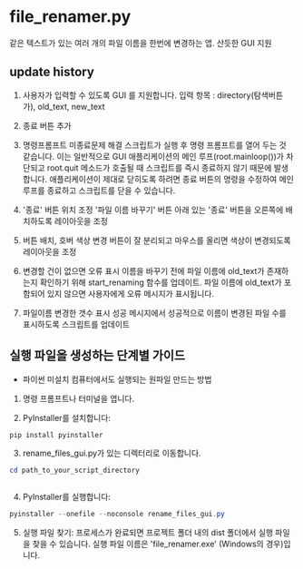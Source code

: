# file_renamer.py

같은 텍스트가 있는 여러 개의 파일 이름을 한번에 변경하는 앱. 산듯한 GUI 지원

## **update history**

1. 사용자가 입력할 수 있도록 GUI 를 지원합니다.
입력 항목 : directory(탐색버튼 가), old_text, new_text

2. 종료 버튼 추가

3. 명령프롬프트 미종료문제 해결
스크립트가 실행 후 명령 프롬프트를 열어 두는 것 같습니다.
이는 일반적으로 GUI 애플리케이션의 메인 루프(root.mainloop())가 차단되고 root.quit 메소드가 호출될 때 스크립트를 즉시 종료하지 않기 때문에 발생합니다.
애플리케이션이 제대로 닫히도록 하려면 종료 버튼의 명령을 수정하여 메인 루프를 종료하고 스크립트를 닫을 수 있습니다.

4. '종료' 버튼 위치 조정
'파일 이름 바꾸기' 버튼 아래 있는 '종료' 버튼을 오른쪽에 배치하도록 레이아웃을 조정

5. 버튼 배치, 호버 색상 변경
버튼이 잘 분리되고 마우스를 올리면 색상이 변경되도록 레이아웃을 조정

6. 변경할 건이 없으면 오류 표시
이름을 바꾸기 전에 파일 이름에 old_text가 존재하는지 확인하기 위해 start_renaming 함수를 업데이트.
파일 이름에 old_text가 포함되어 있지 않으면 사용자에게 오류 메시지가 표시됩니다.

7. 파일이름 변경한 갯수 표시
성공 메시지에서 성공적으로 이름이 변경된 파일 수를 표시하도록 스크립트를 업데이트

## 실행 파일을 생성하는 단계별 가이드

- 파이썬 미설치 컴퓨터에서도 실행되는 원파일 만드는 방법

1. 명령 프롬프트나 터미널을 엽니다.

2. PyInstaller를 설치합니다:
 ```PowerShell
 pip install pyinstaller
 ```

3. rename_files_gui.py가 있는 디렉터리로 이동합니다.
```PowerShell
cd path_to_your_script_directory
```

 ``` cd path_to_your_script_directory
 ```
 
4. PyInstaller를 실행합니다:
 ```PowerShell
 pyinstaller --onefile --noconsole rename_files_gui.py
 ```

5. 실행 파일 찾기:
 프로세스가 완료되면 프로젝트 폴더 내의 dist 폴더에서 실행 파일을 찾을 수 있습니다.
 실행 파일 이름은 'file_renamer.exe' (Windows의 경우)입니다.
    

